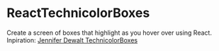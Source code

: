 # ReactTechnicolorBoxes

Create a screen of boxes that highlight as you hover over using React.
Inpiration: [Jennifer Dewalt TechnicolorBoxes](https://jenniferdewalt.com/technicolor_boxes.html)
